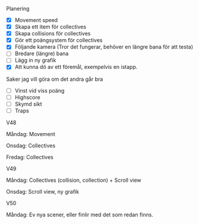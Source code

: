Planering
- [x] Movement speed
- [x] Skapa ett item för collectives
- [x] Skapa collisions för collectives
- [x] Gör ett poängsystem för collectives
- [x] Följande kamera (Tror det fungerar, behöver en längre bana för att testa)
- [ ] Bredare (längre) bana
- [ ] Lägg in ny grafik
- [x] Att kunna dö av ett föremål, exempelvis en istapp.

Saker jag vill göra om det andra går bra
- [ ] Vinst vid viss poäng
- [ ] Highscore
- [ ] Skymd sikt
- [ ] Traps

V48 

Måndag: Movement

Onsdag: Collectives

Fredag: Collectives


V49 

Måndag: Collectives (collision, collection) + Scroll view

Onsdag: Scroll view, ny grafik


V50

Måndag: Ev nya scener, eller finlir med det som redan finns.